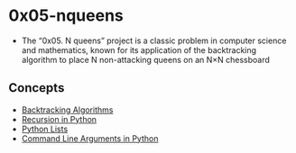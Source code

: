 # 0x05-nqueens
* The “0x05. N queens” project is a classic problem in computer science and mathematics, known for its application of the backtracking algorithm to place N non-attacking queens on an N×N chessboard
## Concepts
* [Backtracking Algorithms](https://intranet.alxswe.com/rltoken/LLnF6u2i3A_xIwDjJsP8zQ)
* [Recursion in Python](https://intranet.alxswe.com/rltoken/X1vaNXgy_pPyvKfOJm90XQ)
* [Python Lists](https://intranet.alxswe.com/rltoken/P3KbYxmdtSeoJvVfr9Iv0w)
* [Command Line Arguments in Python](https://intranet.alxswe.com/rltoken/2IF4V6xsY_Nq-xcGDK3Bhw)